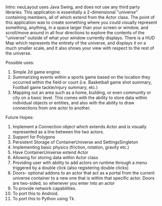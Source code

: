 Intro:
neuLayout uses Java Swing, and does not use any third party libraries.  This application is essentially a 2-dimensional "universe" containing members, all of which extend from the Actor class.  The point of this application was to create something where you could visually represent something, anything, in a space larger than your screen or window, and scroll/move around in all four directions to explore the contents of the "universe" outside of what your window currently displays.  There is a HUD Map which represents the entirety of the universe, and displays it on a much smaller scale, and it also shows your view with respect to the rest of the universe.


Possible uses:

1) Simple 2d game engine.
2) Summarizing events within a sports game based on the location they occurred within the field or court (i.e. Basketball game shot summary, Football game tackle/injury summary, etc.)
3) Mapping out an area such as a home, building, or even community or city on a basic level.  This comes with the ability to store data within individual objects or entities, and also with the ability to draw connections from one actor to another.


Future Hopes:
1) Implement a Connection object which extends Actor and is visually represented as a line between the two actors.  
2) Support for Polygons 
3) Persistent Storage of ContainerUniverse and SettingsSingleton
4) Implementing basic physics (friction, rotation, gravity etc.)
5) Have ContainerUniverse extend Actor
6) Allowing for storing data within Actor class
7) Providing user with ability to add actors on runtime through a
   menu triggered by a double click (also registering double clicks)
8) Doors- optional addons to an actor that act as a portal from the current universe container to a new one that is within that specific actor.  Doors are two-sided, so whenever you enter into an actor 
9) To provide network capabilities.
10) To port this to Android.
11) To port this to Python using Tk.

